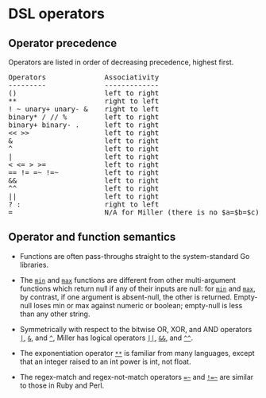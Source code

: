 <!---  PLEASE DO NOT EDIT DIRECTLY. EDIT THE .md.in FILE PLEASE. --->
# DSL operators

## Operator precedence

Operators are listed in order of decreasing precedence, highest first.

<pre class="pre-non-highlight-non-pair">
Operators              Associativity
---------              -------------
()                     left to right
**                     right to left
! ~ unary+ unary- &    right to left
binary* / // %         left to right
binary+ binary- .      left to right
<< >>                  left to right
&                      left to right
^                      left to right
|                      left to right
< <= > >=              left to right
== != =~ !=~           left to right
&&                     left to right
^^                     left to right
||                     left to right
? :                    right to left
=                      N/A for Miller (there is no $a=$b=$c)
</pre>

## Operator and function semantics

* Functions are often pass-throughs straight to the system-standard Go libraries.

* The [`min`](reference-dsl-builtin-functions.md#min) and [`max`](reference-dsl-builtin-functions.md#max) functions are different from other multi-argument functions which return null if any of their inputs are null: for [`min`](reference-dsl-builtin-functions.md#min) and [`max`](reference-dsl-builtin-functions.md#max), by contrast, if one argument is absent-null, the other is returned. Empty-null loses min or max against numeric or boolean; empty-null is less than any other string.

* Symmetrically with respect to the bitwise OR, XOR, and AND operators
[`|`](reference-dsl-builtin-functions.md#bitwise-or),
[`&`](reference-dsl-builtin-functions.md#bitwise-and), and
[`^`](reference-dsl-builtin-functions.md#bitwise-xor), Miller has logical operators
[`||`](reference-dsl-builtin-functions.md#logical-or),
[`&&`](reference-dsl-builtin-functions.md#logical-and), and
[`^^`](reference-dsl-builtin-functions.md#logical-xor).

* The exponentiation operator [`**`](reference-dsl-builtin-functions.md#exponentiation) is familiar from many languages, except that an integer raised to an int power is int, not float.

* The regex-match and regex-not-match operators [`=~`](reference-dsl-builtin-functions.md#regmatch) and [`!=~`](reference-dsl-builtin-functions.md#regnotmatch) are similar to those in Ruby and Perl.

